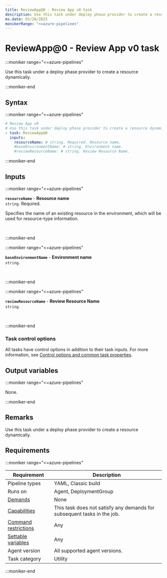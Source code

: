 ```yaml
---
title: ReviewApp@0 - Review App v0 task
description: Use this task under deploy phase provider to create a resource dynamically.
ms.date: 03/20/2025
monikerRange: "<=azure-pipelines"
---
```


# ReviewApp@0 - Review App v0 task

<!-- :::description::: -->
:::moniker range="<=azure-pipelines"

<!-- :::editable-content name="description"::: -->
Use this task under a deploy phase provider to create a resource dynamically.
<!-- :::editable-content-end::: -->

:::moniker-end
<!-- :::description-end::: -->

<!-- :::syntax::: -->
## Syntax

:::moniker range="<=azure-pipelines"

```yaml
# Review App v0
# Use this task under deploy phase provider to create a resource dynamically.
- task: ReviewApp@0
  inputs:
    resourceName: # string. Required. Resource name. 
    #baseEnvironmentName: # string. Environment name. 
    #reviewResourceName: # string. Review Resource Name.
```

:::moniker-end
<!-- :::syntax-end::: -->

<!-- :::inputs::: -->
## Inputs

<!-- :::item name="resourceName"::: -->
:::moniker range="<=azure-pipelines"

**`resourceName`** - **Resource name**<br>
`string`. Required.<br>
<!-- :::editable-content name="helpMarkDown"::: -->
Specifies the name of an existing resource in the environment, which will be used for resource-type information.
<!-- :::editable-content-end::: -->
<br>

:::moniker-end
<!-- :::item-end::: -->
<!-- :::item name="baseEnvironmentName"::: -->
:::moniker range="<=azure-pipelines"

**`baseEnvironmentName`** - **Environment name**<br>
`string`.<br>
<!-- :::editable-content name="helpMarkDown"::: -->
<!-- :::editable-content-end::: -->
<br>

:::moniker-end
<!-- :::item-end::: -->
<!-- :::item name="reviewResourceName"::: -->
:::moniker range="<=azure-pipelines"

**`reviewResourceName`** - **Review Resource Name**<br>
`string`.<br>
<!-- :::editable-content name="helpMarkDown"::: -->
<!-- :::editable-content-end::: -->
<br>

:::moniker-end
<!-- :::item-end::: -->

### Task control options

All tasks have control options in addition to their task inputs. For more information, see [Control options and common task properties](/azure/devops/pipelines/yaml-schema/steps-task#common-task-properties).
<!-- :::inputs-end::: -->

<!-- :::outputVariables::: -->
## Output variables

:::moniker range="<=azure-pipelines"

None.

:::moniker-end
<!-- :::outputVariables-end::: -->

<!-- :::remarks::: -->
<!-- :::editable-content name="remarks"::: -->
## Remarks

Use this task under a deploy phase provider to create a resource dynamically.
<!-- :::editable-content-end::: -->
<!-- :::remarks-end::: -->

<!-- :::examples::: -->
<!-- :::editable-content name="examples"::: -->
<!-- :::editable-content-end::: -->
<!-- :::examples-end::: -->

<!-- :::properties::: -->
## Requirements

:::moniker range="<=azure-pipelines"

| Requirement | Description |
|-------------|-------------|
| Pipeline types | YAML, Classic build |
| Runs on | Agent, DeploymentGroup |
| [Demands](/azure/devops/pipelines/process/demands) | None |
| [Capabilities](/azure/devops/pipelines/agents/agents#capabilities) | This task does not satisfy any demands for subsequent tasks in the job. |
| [Command restrictions](/azure/devops/pipelines/security/templates#agent-logging-command-restrictions) | Any |
| [Settable variables](/azure/devops/pipelines/security/templates#agent-logging-command-restrictions) | Any |
| Agent version | All supported agent versions. |
| Task category | Utility |

:::moniker-end
<!-- :::properties-end::: -->

<!-- :::see-also::: -->
<!-- :::editable-content name="seeAlso"::: -->
<!-- :::editable-content-end::: -->
<!-- :::see-also-end::: -->